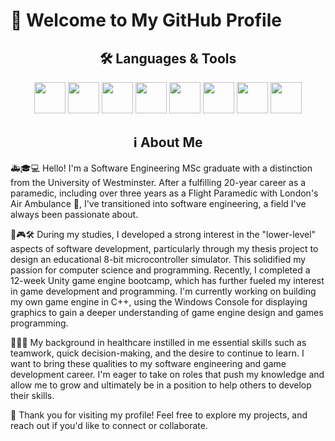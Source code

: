 # 👋 Welcome to My GitHub Profile  

<h2 align="center">🛠️ Languages & Tools</h2>  
<p align="center">
  <img src="https://img.shields.io/badge/C%2B%2B-%23f34b7d.svg?style=flat-square&logo=c%2B%2B&logoColor=white" height="50"/>
  <img src="https://img.shields.io/badge/Python-%233572A5.svg?style=flat-square&logo=python&logoColor=white" height="50"/>
  <img src="https://img.shields.io/badge/C%23-%23178600.svg?style=flat-square&logo=c-sharp&logoColor=white" height="50"/>
  <img src="https://img.shields.io/badge/p5.js-%23ED225D.svg?style=flat-square&logo=javascript&logoColor=white" height="50"/>
  <img src="https://img.shields.io/badge/Unity-%232D3E50.svg?style=flat-square&logo=unity&logoColor=white" height="50"/>
  <img src="https://img.shields.io/badge/Microcontrollers-%23f2f2f2.svg?style=flat-square&logo=arduino&logoColor=black" height="50"/>
  <img src="https://img.shields.io/badge/tkinter-%234EAA25.svg?style=flat-square&logo=python&logoColor=white" height="50"/>
  <img src="https://img.shields.io/badge/RStudio-%2375AADB.svg?style=flat-square&logo=rstudio&logoColor=white" height="50"/>
</p>

<h2 align="center">ℹ️ About Me</h2>  

🚑🎓💻 Hello! I'm a Software Engineering MSc graduate with a distinction from the University of Westminster. After a fulfilling 20-year career as a paramedic, including over three years as a Flight Paramedic with London's Air Ambulance 🚁, I've transitioned into software engineering, a field I've always been passionate about.

💾🎮🛠️ During my studies, I developed a strong interest in the "lower-level" aspects of software development, particularly through my thesis project to design an educational 8-bit microcontroller simulator. This solidified my passion for computer science and programming. Recently, I completed a 12-week Unity game engine bootcamp, which has further fueled my interest in game development and programming. I'm currently working on building my own game engine in C++, using the Windows Console for displaying graphics to gain a deeper understanding of game engine design and games programming.

🤝🌱🧠 My background in healthcare instilled in me essential skills such as teamwork, quick decision-making, and the desire to continue to learn. I want to bring these qualities to my software engineering and game development career. I'm eager to take on roles that push my knowledge and allow me to grow and ultimately be in a position to help others to develop their skills. 

🚀 Thank you for visiting my profile! Feel free to explore my projects, and reach out if you'd like to connect or collaborate.
